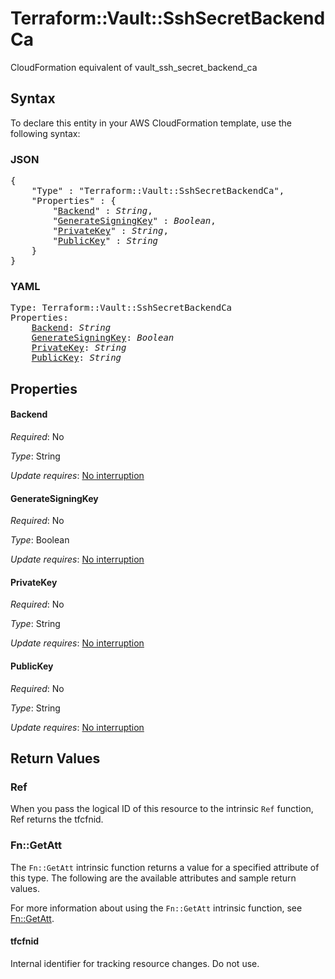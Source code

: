 # Terraform::Vault::SshSecretBackendCa

CloudFormation equivalent of vault_ssh_secret_backend_ca

## Syntax

To declare this entity in your AWS CloudFormation template, use the following syntax:

### JSON

<pre>
{
    "Type" : "Terraform::Vault::SshSecretBackendCa",
    "Properties" : {
        "<a href="#backend" title="Backend">Backend</a>" : <i>String</i>,
        "<a href="#generatesigningkey" title="GenerateSigningKey">GenerateSigningKey</a>" : <i>Boolean</i>,
        "<a href="#privatekey" title="PrivateKey">PrivateKey</a>" : <i>String</i>,
        "<a href="#publickey" title="PublicKey">PublicKey</a>" : <i>String</i>
    }
}
</pre>

### YAML

<pre>
Type: Terraform::Vault::SshSecretBackendCa
Properties:
    <a href="#backend" title="Backend">Backend</a>: <i>String</i>
    <a href="#generatesigningkey" title="GenerateSigningKey">GenerateSigningKey</a>: <i>Boolean</i>
    <a href="#privatekey" title="PrivateKey">PrivateKey</a>: <i>String</i>
    <a href="#publickey" title="PublicKey">PublicKey</a>: <i>String</i>
</pre>

## Properties

#### Backend

_Required_: No

_Type_: String

_Update requires_: [No interruption](https://docs.aws.amazon.com/AWSCloudFormation/latest/UserGuide/using-cfn-updating-stacks-update-behaviors.html#update-no-interrupt)

#### GenerateSigningKey

_Required_: No

_Type_: Boolean

_Update requires_: [No interruption](https://docs.aws.amazon.com/AWSCloudFormation/latest/UserGuide/using-cfn-updating-stacks-update-behaviors.html#update-no-interrupt)

#### PrivateKey

_Required_: No

_Type_: String

_Update requires_: [No interruption](https://docs.aws.amazon.com/AWSCloudFormation/latest/UserGuide/using-cfn-updating-stacks-update-behaviors.html#update-no-interrupt)

#### PublicKey

_Required_: No

_Type_: String

_Update requires_: [No interruption](https://docs.aws.amazon.com/AWSCloudFormation/latest/UserGuide/using-cfn-updating-stacks-update-behaviors.html#update-no-interrupt)

## Return Values

### Ref

When you pass the logical ID of this resource to the intrinsic `Ref` function, Ref returns the tfcfnid.

### Fn::GetAtt

The `Fn::GetAtt` intrinsic function returns a value for a specified attribute of this type. The following are the available attributes and sample return values.

For more information about using the `Fn::GetAtt` intrinsic function, see [Fn::GetAtt](https://docs.aws.amazon.com/AWSCloudFormation/latest/UserGuide/intrinsic-function-reference-getatt.html).

#### tfcfnid

Internal identifier for tracking resource changes. Do not use.

